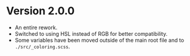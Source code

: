 # Version 2.0.0
- An entire rework.
- Switched to using HSL instead of RGB for better compatibility.
- Some variables have been moved outside of the main root file and to `./src/_coloring.scss`.